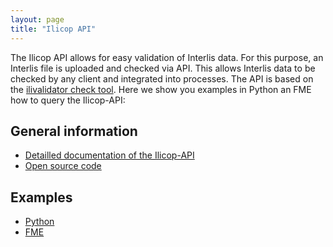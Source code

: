 ```yaml
---
layout: page
title: "Ilicop API"
---
```


The Ilicop API allows for easy validation of Interlis data. For this purpose, an Interlis file is uploaded and checked via API. This allows Interlis data to be checked by any client and integrated into processes. The API is based on the [ilivalidator check tool](https://www.interlis.ch/en/downloads/ilivalidator).
Here we show you examples in Python an FME how to query the Ilicop-API:

## General information
* [Detailled documentation of the Ilicop-API](https://ilicop.ch/api/index.html)
* [Open source code](https://github.com/GeoWerkstatt/interlis-check-service#rest-api)


## Examples
* [Python](https://github.com/SFOE/ApiDocumentation/blob/master/IlicopAPI_python.ipynb)
* [FME](https://github.com/SFOE/ApiDocumentation/blob/master/ExampleFME.md)

